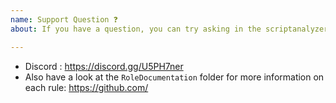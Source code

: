 ```yaml
---
name: Support Question ❓
about: If you have a question, you can try asking in the scriptanalyzer channel of the international PowerShell Slack channel first.

---
```


* Discord : https://discord.gg/U5PH7ner
* Also have a look at the `RoleDocumentation` folder for more information on each rule:
https://github.com/